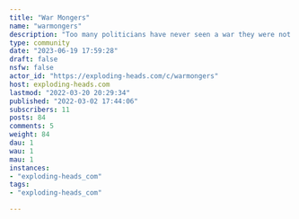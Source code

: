 ```yaml
---
title: "War Mongers" 
name: "warmongers"
description: "Too many politicians have never seen a war they were not in favor of.After all how else are they going to fund their buddies in the Military Industrial Complex"
type: community
date: "2023-06-19 17:59:28"
draft: false
nsfw: false
actor_id: "https://exploding-heads.com/c/warmongers"
host: exploding-heads.com
lastmod: "2022-03-20 20:29:34"
published: "2022-03-02 17:44:06"
subscribers: 11
posts: 84
comments: 5
weight: 84
dau: 1
wau: 1
mau: 1
instances:
- "exploding-heads_com"
tags: 
- "exploding-heads_com"

---
```

